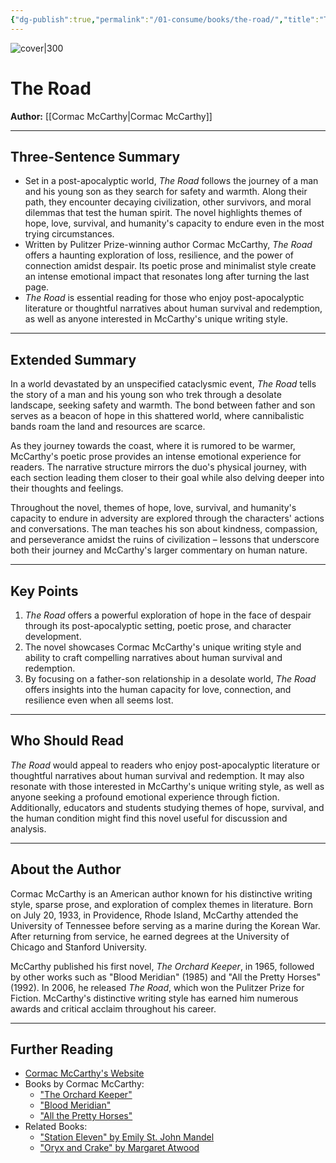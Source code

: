 ```yaml
---
{"dg-publish":true,"permalink":"/01-consume/books/the-road/","title":"The Road","tags":["post-apocalyptic","fiction","survival","relationships","despair","hope","humanity","decay"]}
---
```



![cover|300](http://books.google.com/books/content?id=owFWa3p5h28C&printsec=frontcover&img=1&zoom=1&source=gbs_api)

# The Road
**Author:** [[Cormac McCarthy\|Cormac McCarthy]]

---

## Three-Sentence Summary
- Set in a post-apocalyptic world, _The Road_ follows the journey of a man and his young son as they search for safety and warmth. Along their path, they encounter decaying civilization, other survivors, and moral dilemmas that test the human spirit. The novel highlights themes of hope, love, survival, and humanity's capacity to endure even in the most trying circumstances.
- Written by Pulitzer Prize-winning author Cormac McCarthy, _The Road_ offers a haunting exploration of loss, resilience, and the power of connection amidst despair. Its poetic prose and minimalist style create an intense emotional impact that resonates long after turning the last page.
- _The Road_ is essential reading for those who enjoy post-apocalyptic literature or thoughtful narratives about human survival and redemption, as well as anyone interested in McCarthy's unique writing style.

---

## Extended Summary
In a world devastated by an unspecified cataclysmic event, _The Road_ tells the story of a man and his young son who trek through a desolate landscape, seeking safety and warmth. The bond between father and son serves as a beacon of hope in this shattered world, where cannibalistic bands roam the land and resources are scarce.

As they journey towards the coast, where it is rumored to be warmer, McCarthy's poetic prose provides an intense emotional experience for readers. The narrative structure mirrors the duo's physical journey, with each section leading them closer to their goal while also delving deeper into their thoughts and feelings.

Throughout the novel, themes of hope, love, survival, and humanity's capacity to endure in adversity are explored through the characters' actions and conversations. The man teaches his son about kindness, compassion, and perseverance amidst the ruins of civilization – lessons that underscore both their journey and McCarthy's larger commentary on human nature.

---

## Key Points
1. _The Road_ offers a powerful exploration of hope in the face of despair through its post-apocalyptic setting, poetic prose, and character development.
2. The novel showcases Cormac McCarthy's unique writing style and ability to craft compelling narratives about human survival and redemption.
3. By focusing on a father-son relationship in a desolate world, _The Road_ offers insights into the human capacity for love, connection, and resilience even when all seems lost.

---

## Who Should Read
_The Road_ would appeal to readers who enjoy post-apocalyptic literature or thoughtful narratives about human survival and redemption. It may also resonate with those interested in McCarthy's unique writing style, as well as anyone seeking a profound emotional experience through fiction. Additionally, educators and students studying themes of hope, survival, and the human condition might find this novel useful for discussion and analysis.

---

## About the Author
Cormac McCarthy is an American author known for his distinctive writing style, sparse prose, and exploration of complex themes in literature. Born on July 20, 1933, in Providence, Rhode Island, McCarthy attended the University of Tennessee before serving as a marine during the Korean War. After returning from service, he earned degrees at the University of Chicago and Stanford University.

McCarthy published his first novel, _The Orchard Keeper_, in 1965, followed by other works such as "Blood Meridian" (1985) and "All the Pretty Horses" (1992). In 2006, he released _The Road_, which won the Pulitzer Prize for Fiction. McCarthy's distinctive writing style has earned him numerous awards and critical acclaim throughout his career.

---

## Further Reading
- [Cormac McCarthy's Website](https://cormacmccarthybooksofficial.com/)
- Books by Cormac McCarthy:
  - ["The Orchard Keeper"](https://example.com)
  - ["Blood Meridian"](https://example.com)
  - ["All the Pretty Horses"](https://example.com)
- Related Books:
  - ["Station Eleven" by Emily St. John Mandel](https://example.com)
  - ["Oryx and Crake" by Margaret Atwood](https://example.com)
